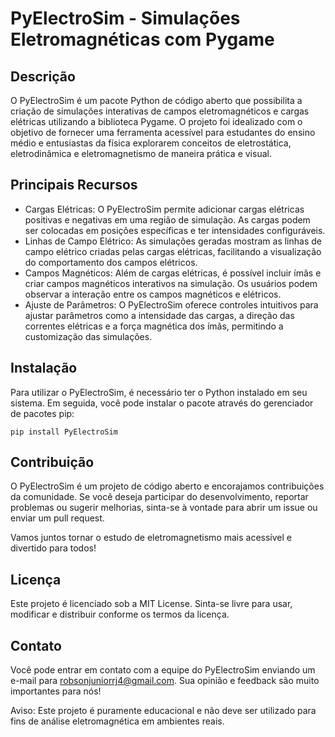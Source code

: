 # PyElectroSim - Simulações Eletromagnéticas com Pygame

## Descrição

O PyElectroSim é um pacote Python de código aberto que possibilita a criação de simulações interativas de campos eletromagnéticos e cargas elétricas utilizando a biblioteca Pygame. O projeto foi idealizado com o objetivo de fornecer uma ferramenta acessível para estudantes do ensino médio e entusiastas da física explorarem conceitos de eletrostática, eletrodinâmica e eletromagnetismo de maneira prática e visual.

## Principais Recursos

- Cargas Elétricas: O PyElectroSim permite adicionar cargas elétricas positivas e negativas em uma região de simulação. As cargas podem ser colocadas em posições específicas e ter intensidades configuráveis.
- Linhas de Campo Elétrico: As simulações geradas mostram as linhas de campo elétrico criadas pelas cargas elétricas, facilitando a visualização do comportamento dos campos elétricos.
- Campos Magnéticos: Além de cargas elétricas, é possível incluir ímãs e criar campos magnéticos interativos na simulação. Os usuários podem observar a interação entre os campos magnéticos e elétricos.
- Ajuste de Parâmetros: O PyElectroSim oferece controles intuitivos para ajustar parâmetros como a intensidade das cargas, a direção das correntes elétricas e a força magnética dos ímãs, permitindo a customização das simulações.

## Instalação

Para utilizar o PyElectroSim, é necessário ter o Python instalado em seu sistema. Em seguida, você pode instalar o pacote através do gerenciador de pacotes pip:

```
pip install PyElectroSim
```

## Contribuição

O PyElectroSim é um projeto de código aberto e encorajamos contribuições da comunidade. Se você deseja participar do desenvolvimento, reportar problemas ou sugerir melhorias, sinta-se à vontade para abrir um issue ou enviar um pull request.

Vamos juntos tornar o estudo de eletromagnetismo mais acessível e divertido para todos!

## Licença

Este projeto é licenciado sob a MIT License. Sinta-se livre para usar, modificar e distribuir conforme os termos da licença.

## Contato

Você pode entrar em contato com a equipe do PyElectroSim enviando um e-mail para robsonjuniorrj4@gmail.com. Sua opinião e feedback são muito importantes para nós!

Aviso: Este projeto é puramente educacional e não deve ser utilizado para fins de análise eletromagnética em ambientes reais.

